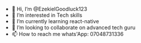 - 👋 Hi, I’m @EzekielGoodluck123
- 👀 I’m interested in Tech skills
- 🌱 I’m currently learning react-native
- 💞️ I’m looking to collaborate on advanced tech guru
- 📫 How to reach me whats'App: 07048731336

<!---
EzekielGoodluck123/EzekielGoodluck123 is a ✨ special ✨ repository because its `README.md` (this file) appears on your GitHub profile.
You can click the Preview link to take a look at your changes.
--->
